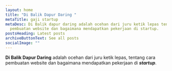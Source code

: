 ```yaml
---
layout: home
title: "Di Balik Dapur Daring "
metaTitle: gaji startup
metaDesc: Di Balik dapur daring adalah ocehan dari juru ketik lepas tentang cara
  pembuatan website dan bagaimana mendapatkan pekerjaan di startup.
postsHeading: Latest posts
archiveButtonText: See all posts
socialImage: ""
---
```

**Di Balik Dapur Daring** adalah ocehan dari juru ketik lepas, tentang cara pembuatan website dan bagaimana mendapatkan pekerjaan di ***startup***.